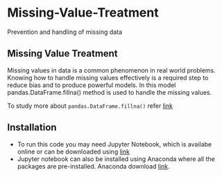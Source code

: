 
# Missing-Value-Treatment
Prevention and handling of missing data 

## Missing Value Treatment
Missing values in data is a common phenomenon in real world problems. Knowing how to handle missing values effectively is a required step to reduce bias and to produce powerful models. In this model pandas.DataFrame.fillna() method is used to handle the missing values.

To study more about `pandas.DataFrame.fillna()` refer [link](https://pandas.pydata.org/pandas-docs/stable/generated/pandas.DataFrame.fillna.html)


## Installation
- To run this code you may need Jupyter Notebook, which is availabe online or can be downloaded using [link](http://jupyter.org/) 
- Jupyter notebook can also be installed using Anaconda where all the packages are pre-installed. Anaconda download [link](https://www.anaconda.com/download/).

